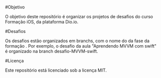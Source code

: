 
#Objetivo

O objetivo deste repositório é organizar os projetos de desafios do curso Formação iOS, da plataforma Dio.io.

#Desafios

Os desafios estão organizados em branchs, com o nome do da fase da formação . Por exemplo, o desafio da aula "Aprendendo MVVM com swift" é organizado na branch desafio-MVVM-swift.

#Licença

Este repositório está licenciado sob a licença MIT.